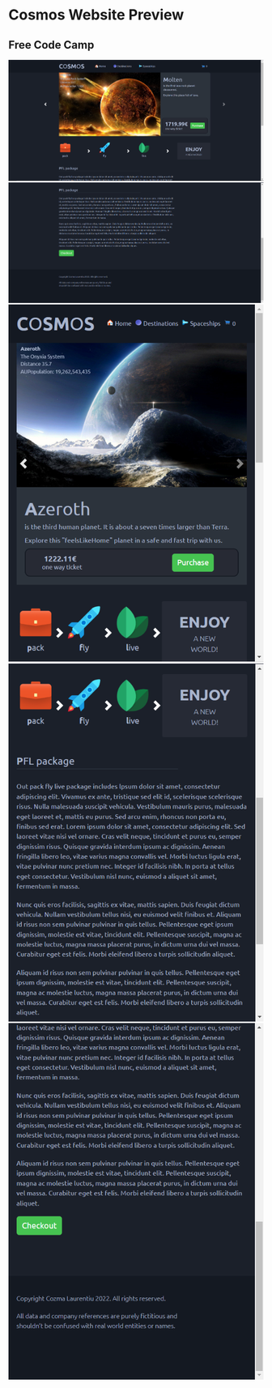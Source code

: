 # Cosmos Website Preview
## Free Code Camp
![](https://github.com/laurentiucozma12/Cosmos/blob/main/projectPreview/1.png)     
![](https://github.com/laurentiucozma12/Cosmos/blob/main/projectPreview/2.png)     
![](https://github.com/laurentiucozma12/Cosmos/blob/main/projectPreview/3.png)     
![](https://github.com/laurentiucozma12/Cosmos/blob/main/projectPreview/4.png)     
![](https://github.com/laurentiucozma12/Cosmos/blob/main/projectPreview/5.png)    